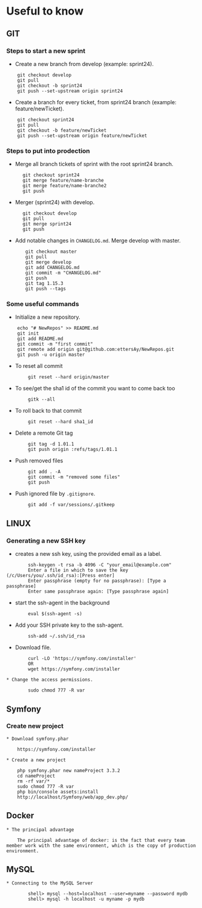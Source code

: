 # Useful to know

## GIT

### Steps to start a new sprint
  * Create a new branch from develop (example: sprint24).
```
    git checkout develop
    git pull
    git checkout -b sprint24
    git push --set-upstream origin sprint24
```
  * Create a branch for every ticket, from sprint24 branch (example: feature/newTicket).
```
    git checkout sprint24
    git pull
    git checkout -b feature/newTicket
    git push --set-upstream origin feature/newTicket
```
### Steps to put into prodection
  * Merge all branch tickets of sprint with the root sprint24 branch.
  ```
        git checkout sprint24
        git merge feature/name-branche
        git merge feature/name-branche2
        git push
  ```
  * Merger (sprint24) with develop.
  ```
        git checkout develop
        git pull
        git merge sprint24
        git push
  ```
  * Add notable changes in `CHANGELOG.md`. Merge develop with master. 
 ```
        git checkout master
        git pull
        git merge develop
        git add CHANGELOG.md
        git commit -m "CHANGELOG.md"
        git push
        git tag 1.15.3
        git push --tags
```
### Some useful commands
  * Initialize a new repository.
```
    echo "# NewRepos" >> README.md
    git init
    git add README.md
    git commit -m "first commit"
    git remote add origin git@github.com:ettersAy/NewRepos.git
    git push -u origin master
```

  * To reset all commit 
``` 
        git reset --hard origin/master 
```
  * To see/get the sha1 id of the commit you want to come back too
```
        gitk --all 
```
  
  * To roll back to that commit
``` 
        git reset --hard sha1_id 
```
  
  * Delete a remote Git tag
``` 
        git tag -d 1.01.1
        git push origin :refs/tags/1.01.1 
```
  
  * Push removed files 
``` 
        git add . -A 
        git commit -m "removed some files"
        git push
```  
  * Push ignored file by `.gitignore`.
``` 
        git add -f var/sessions/.gitkeep
```
## LINUX

### Generating a new SSH key
  * creates a new ssh key, using the provided email as a label.
``` 
        ssh-keygen -t rsa -b 4096 -C "your_email@example.com" 
        Enter a file in which to save the key (/c/Users/you/.ssh/id_rsa):[Press enter] 
        Enter passphrase (empty for no passphrase): [Type a passphrase]
        Enter same passphrase again: [Type passphrase again] 
``` 
  * start the ssh-agent in the background
``` 
        eval $(ssh-agent -s) 
```
  * Add your SSH private key to the ssh-agent.
``` 
        ssh-add ~/.ssh/id_rsa 
```
  * Download file.
``` 
        curl -LO 'https://symfony.com/installer' 
        OR 
        wget https://symfony.com/installer
```
    * Change the access permissions.
``` 
        sudo chmod 777 -R var
```
## Symfony

### Create new project
    * Download symfony.phar
```
    https://symfony.com/installer
```
    * Create a new project
```
    php symfony.phar new nameProject 3.3.2
    cd nameProject
    rm -rf var/*
    sudo chmod 777 -R var
    php bin/console assets:install
    http://localhost/Symfony/web/app_dev.php/
```
## Docker
    * The principal advantage
```
    The principal advantage of docker: is the fact that every team member work with the same environment, which is the copy of production environment.
```
## MySQL
    * Connecting to the MySQL Server
```
        shell> mysql --host=localhost --user=myname --password mydb
        shell> mysql -h localhost -u myname -p mydb
```
